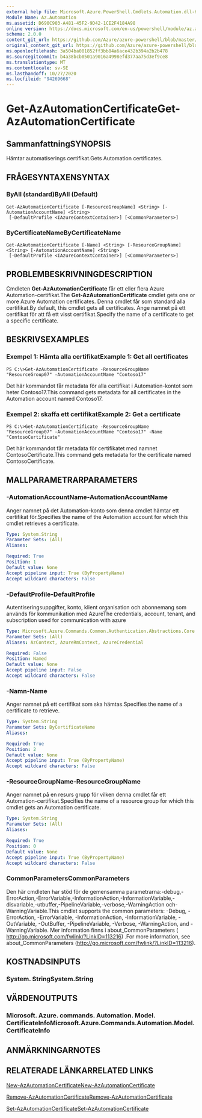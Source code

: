 ```yaml
---
external help file: Microsoft.Azure.PowerShell.Cmdlets.Automation.dll-Help.xml
Module Name: Az.Automation
ms.assetid: D690C903-A481-45F2-9D42-1CE2F4184A98
online version: https://docs.microsoft.com/en-us/powershell/module/az.automation/get-azautomationcertificate
schema: 2.0.0
content_git_url: https://github.com/Azure/azure-powershell/blob/master/src/Automation/Automation/help/Get-AzAutomationCertificate.md
original_content_git_url: https://github.com/Azure/azure-powershell/blob/master/src/Automation/Automation/help/Get-AzAutomationCertificate.md
ms.openlocfilehash: 3a504ba081852ff3bb84a6ace432b394a2b2b478
ms.sourcegitcommit: b4a38bcb0501a9016a4998efd377aa75d3ef9ce8
ms.translationtype: MT
ms.contentlocale: sv-SE
ms.lasthandoff: 10/27/2020
ms.locfileid: "94269668"
---
```

# <span data-ttu-id="f6258-101">Get-AzAutomationCertificate</span><span class="sxs-lookup"><span data-stu-id="f6258-101">Get-AzAutomationCertificate</span></span>

## <span data-ttu-id="f6258-102">Sammanfattning</span><span class="sxs-lookup"><span data-stu-id="f6258-102">SYNOPSIS</span></span>
<span data-ttu-id="f6258-103">Hämtar automatiserings certifikat.</span><span class="sxs-lookup"><span data-stu-id="f6258-103">Gets Automation certificates.</span></span>

## <span data-ttu-id="f6258-104">FRÅGESYNTAXEN</span><span class="sxs-lookup"><span data-stu-id="f6258-104">SYNTAX</span></span>

### <span data-ttu-id="f6258-105">ByAll (standard)</span><span class="sxs-lookup"><span data-stu-id="f6258-105">ByAll (Default)</span></span>
```
Get-AzAutomationCertificate [-ResourceGroupName] <String> [-AutomationAccountName] <String>
 [-DefaultProfile <IAzureContextContainer>] [<CommonParameters>]
```

### <span data-ttu-id="f6258-106">ByCertificateName</span><span class="sxs-lookup"><span data-stu-id="f6258-106">ByCertificateName</span></span>
```
Get-AzAutomationCertificate [-Name] <String> [-ResourceGroupName] <String> [-AutomationAccountName] <String>
 [-DefaultProfile <IAzureContextContainer>] [<CommonParameters>]
```

## <span data-ttu-id="f6258-107">PROBLEMBESKRIVNING</span><span class="sxs-lookup"><span data-stu-id="f6258-107">DESCRIPTION</span></span>
<span data-ttu-id="f6258-108">Cmdleten **Get-AzAutomationCertificate** får ett eller flera Azure Automation-certifikat.</span><span class="sxs-lookup"><span data-stu-id="f6258-108">The **Get-AzAutomationCertificate** cmdlet gets one or more Azure Automation certificates.</span></span>
<span data-ttu-id="f6258-109">Denna cmdlet får som standard alla certifikat.</span><span class="sxs-lookup"><span data-stu-id="f6258-109">By default, this cmdlet gets all certificates.</span></span>
<span data-ttu-id="f6258-110">Ange namnet på ett certifikat för att få ett visst certifikat.</span><span class="sxs-lookup"><span data-stu-id="f6258-110">Specify the name of a certificate to get a specific certificate.</span></span>

## <span data-ttu-id="f6258-111">BESKRIVS</span><span class="sxs-lookup"><span data-stu-id="f6258-111">EXAMPLES</span></span>

### <span data-ttu-id="f6258-112">Exempel 1: Hämta alla certifikat</span><span class="sxs-lookup"><span data-stu-id="f6258-112">Example 1: Get all certificates</span></span>
```
PS C:\>Get-AzAutomationCertificate -ResourceGroupName "ResourceGroup07" -AutomationAccountName "Contoso17"
```

<span data-ttu-id="f6258-113">Det här kommandot får metadata för alla certifikat i Automation-kontot som heter Contoso17.</span><span class="sxs-lookup"><span data-stu-id="f6258-113">This command gets metadata for all certificates in the Automation account named Contoso17.</span></span>

### <span data-ttu-id="f6258-114">Exempel 2: skaffa ett certifikat</span><span class="sxs-lookup"><span data-stu-id="f6258-114">Example 2: Get a certificate</span></span>
```
PS C:\>Get-AzAutomationCertificate -ResourceGroupName "ResourceGroup07" -AutomationAccountName "Contoso17" -Name "ContosoCertificate"
```

<span data-ttu-id="f6258-115">Det här kommandot får metadata för certifikatet med namnet ContosoCertificate.</span><span class="sxs-lookup"><span data-stu-id="f6258-115">This command gets metadata for the certificate named ContosoCertificate.</span></span>

## <span data-ttu-id="f6258-116">MALLPARAMETRAR</span><span class="sxs-lookup"><span data-stu-id="f6258-116">PARAMETERS</span></span>

### <span data-ttu-id="f6258-117">-AutomationAccountName</span><span class="sxs-lookup"><span data-stu-id="f6258-117">-AutomationAccountName</span></span>
<span data-ttu-id="f6258-118">Anger namnet på det Automation-konto som denna cmdlet hämtar ett certifikat för.</span><span class="sxs-lookup"><span data-stu-id="f6258-118">Specifies the name of the Automation account for which this cmdlet retrieves a certificate.</span></span>

```yaml
Type: System.String
Parameter Sets: (All)
Aliases:

Required: True
Position: 1
Default value: None
Accept pipeline input: True (ByPropertyName)
Accept wildcard characters: False
```

### <span data-ttu-id="f6258-119">-DefaultProfile</span><span class="sxs-lookup"><span data-stu-id="f6258-119">-DefaultProfile</span></span>
<span data-ttu-id="f6258-120">Autentiseringsuppgifter, konto, klient organisation och abonnemang som används för kommunikation med Azure</span><span class="sxs-lookup"><span data-stu-id="f6258-120">The credentials, account, tenant, and subscription used for communication with azure</span></span>

```yaml
Type: Microsoft.Azure.Commands.Common.Authentication.Abstractions.Core.IAzureContextContainer
Parameter Sets: (All)
Aliases: AzContext, AzureRmContext, AzureCredential

Required: False
Position: Named
Default value: None
Accept pipeline input: False
Accept wildcard characters: False
```

### <span data-ttu-id="f6258-121">-Namn</span><span class="sxs-lookup"><span data-stu-id="f6258-121">-Name</span></span>
<span data-ttu-id="f6258-122">Anger namnet på ett certifikat som ska hämtas.</span><span class="sxs-lookup"><span data-stu-id="f6258-122">Specifies the name of a certificate to retrieve.</span></span>

```yaml
Type: System.String
Parameter Sets: ByCertificateName
Aliases:

Required: True
Position: 2
Default value: None
Accept pipeline input: True (ByPropertyName)
Accept wildcard characters: False
```

### <span data-ttu-id="f6258-123">-ResourceGroupName</span><span class="sxs-lookup"><span data-stu-id="f6258-123">-ResourceGroupName</span></span>
<span data-ttu-id="f6258-124">Anger namnet på en resurs grupp för vilken denna cmdlet får ett Automation-certifikat.</span><span class="sxs-lookup"><span data-stu-id="f6258-124">Specifies the name of a resource group for which this cmdlet gets an Automation certificate.</span></span>

```yaml
Type: System.String
Parameter Sets: (All)
Aliases:

Required: True
Position: 0
Default value: None
Accept pipeline input: True (ByPropertyName)
Accept wildcard characters: False
```

### <span data-ttu-id="f6258-125">CommonParameters</span><span class="sxs-lookup"><span data-stu-id="f6258-125">CommonParameters</span></span>
<span data-ttu-id="f6258-126">Den här cmdleten har stöd för de gemensamma parametrarna:-debug,-ErrorAction,-ErrorVariable,-InformationAction,-InformationVariable,-disvariable,-utbuffer,-PipelineVariable,-verbose,-WarningAction och-WarningVariable.</span><span class="sxs-lookup"><span data-stu-id="f6258-126">This cmdlet supports the common parameters: -Debug, -ErrorAction, -ErrorVariable, -InformationAction, -InformationVariable, -OutVariable, -OutBuffer, -PipelineVariable, -Verbose, -WarningAction, and -WarningVariable.</span></span> <span data-ttu-id="f6258-127">Mer information finns i about_CommonParameters ( http://go.microsoft.com/fwlink/?LinkID=113216) .</span><span class="sxs-lookup"><span data-stu-id="f6258-127">For more information, see about_CommonParameters (http://go.microsoft.com/fwlink/?LinkID=113216).</span></span>

## <span data-ttu-id="f6258-128">KOSTNADS</span><span class="sxs-lookup"><span data-stu-id="f6258-128">INPUTS</span></span>

### <span data-ttu-id="f6258-129">System. String</span><span class="sxs-lookup"><span data-stu-id="f6258-129">System.String</span></span>

## <span data-ttu-id="f6258-130">VÄRDEN</span><span class="sxs-lookup"><span data-stu-id="f6258-130">OUTPUTS</span></span>

### <span data-ttu-id="f6258-131">Microsoft. Azure. commands. Automation. Model. CertificateInfo</span><span class="sxs-lookup"><span data-stu-id="f6258-131">Microsoft.Azure.Commands.Automation.Model.CertificateInfo</span></span>

## <span data-ttu-id="f6258-132">ANMÄRKNINGAR</span><span class="sxs-lookup"><span data-stu-id="f6258-132">NOTES</span></span>

## <span data-ttu-id="f6258-133">RELATERADE LÄNKAR</span><span class="sxs-lookup"><span data-stu-id="f6258-133">RELATED LINKS</span></span>

[<span data-ttu-id="f6258-134">New-AzAutomationCertificate</span><span class="sxs-lookup"><span data-stu-id="f6258-134">New-AzAutomationCertificate</span></span>](./New-AzAutomationCertificate.md)

[<span data-ttu-id="f6258-135">Remove-AzAutomationCertificate</span><span class="sxs-lookup"><span data-stu-id="f6258-135">Remove-AzAutomationCertificate</span></span>](./Remove-AzAutomationCertificate.md)

[<span data-ttu-id="f6258-136">Set-AzAutomationCertificate</span><span class="sxs-lookup"><span data-stu-id="f6258-136">Set-AzAutomationCertificate</span></span>](./Set-AzAutomationCertificate.md)


